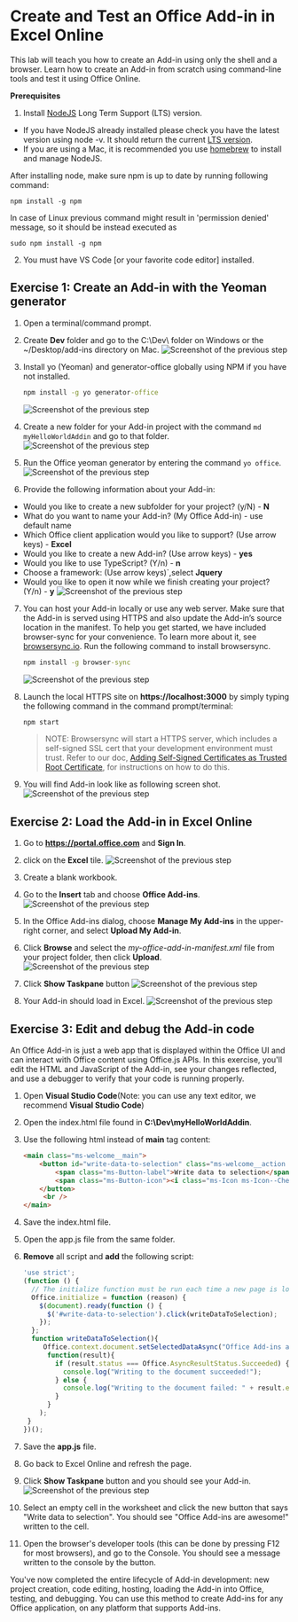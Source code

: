 # Create and Test an Office Add-in in Excel Online
This lab will teach you how to create an Add-in using only the shell and a browser. Learn how to create an Add-in from scratch using command-line tools and test it using Office Online.

**Prerequisites**
1. Install [NodeJS](https://nodejs.org/en/) Long Term Support (LTS) version.
- If you have NodeJS already installed please check you have the latest version using node -v. It should return the current [LTS version](https://nodejs.org/en/download/).
- If you are using a Mac, it is recommended you use [homebrew](http://brew.sh/) to install and manage NodeJS.

After installing node, make sure npm is up to date by running following command:

````shell
npm install -g npm
````

In case of Linux previous command might result in 'permission denied' message, so it should be instead executed as

````shell
sudo npm install -g npm
````

2. You must have VS Code [or your favorite code editor] installed.

## Exercise 1: Create an Add-in with the Yeoman generator

1. Open a terminal/command prompt.
2. Create **Dev** folder and go to the C:\Dev\ folder on Windows or the ~/Desktop/add-ins directory on Mac.
	![Screenshot of the previous step](Images/Fig01.png)

3. Install yo (Yeoman) and generator-office globally using NPM if you have not installed.
	```cmd
	npm install -g yo generator-office
	```
	![Screenshot of the previous step](Images/Fig02.png)

4. Create a new folder for your Add-in project with the command `md myHelloWorldAddin` and go to that folder.
	![Screenshot of the previous step](Images/Fig03.png)

5. Run the Office yeoman generator by entering the command `yo office`.
	![Screenshot of the previous step](Images/Fig04.png)

6. Provide the following information about your Add-in:
  * Would you like to create a new subfolder for your project? (y/N) - **N**
  * What do you want to name your Add-in? (My Office Add-in) - use default name
  * Which Office client application would you like to support? (Use arrow keys) - **Excel**
  * Would you like to create a new Add-in? (Use arrow keys) - **yes**
  * Would you like to use TypeScript? (Y/n) - **n**
  * Choose a framework: (Use arrow keys)`,select **Jquery**
  * Would you like to open it now while we finish creating your project? (Y/n) - **y**
    ![Screenshot of the previous step](Images/Fig05.png)

7. You can host your Add-in locally or use any web server. Make sure that the Add-in is served using HTTPS and also update the Add-in’s source location in the manifest. To help you get started, we have included browser-sync for your convenience. To learn more about it, see [browsersync.io](https://www.browsersync.io). Run the following command to install browsersync.
	```cmd
	npm install -g browser-sync
	```
    ![Screenshot of the previous step](Images/Fig06.png)

8. Launch the local HTTPS site on **https://localhost:3000** by simply typing the following command in the command prompt/terminal:
    ```cmd
	npm start
	```
	>NOTE: Browsersync will start a HTTPS server, which includes a self-signed SSL cert that your development environment must trust. Refer to our doc, [Adding Self-Signed Certificates as Trusted Root Certificate](https://github.com/OfficeDev/generator-office/blob/master/src/docs/ssl.md), for instructions on how to do this.

9. You will find Add-in look like as following screen shot.
    ![Screenshot of the previous step](Images/Fig07.png)


## Exercise 2: Load the Add-in in Excel Online

1. Go to **https://portal.office.com** and **Sign In**.
2. click on the **Excel** tile.
    ![Screenshot of the previous step](Images/Fig08.png)

3. Create a blank workbook.
4. Go to the **Insert** tab and choose **Office Add-ins**.
    ![Screenshot of the previous step](Images/Fig09.png)

5. In the Office Add-ins dialog, choose **Manage My Add-ins** in the upper-right corner, and select **Upload My Add-in**.
6. Click **Browse** and select the *my-office-add-in-manifest.xml* file from your project folder, then click **Upload**.
	![Screenshot of the previous step](Images/Fig10.png)

7. Click **Show Taskpane** button
	![Screenshot of the previous step](Images/Fig11.png)

8. Your Add-in should load in Excel.
	![Screenshot of the previous step](Images/Fig12.png)

## Exercise 3: Edit and debug the Add-in code

An Office Add-in is just a web app that is displayed within the Office UI and can interact with Office content using Office.js APIs. In this exercise, you'll edit the HTML and JavaScript of the Add-in, see your changes reflected, and use a debugger to verify that your code is running properly.

1. Open **Visual Studio Code**(Note: you can use any text editor, we recommend **Visual Studio Code**)
2. Open the index.html file found in **C:\Dev\myHelloWorldAddin**. 
3. Use the following html instead of **main** tag content:
	```html
	<main class="ms-welcome__main">
	    <button id="write-data-to-selection" class="ms-welcome__action ms-Button ms-Button--hero ms-u-slideUpIn20">
	        <span class="ms-Button-label">Write data to selection</span>
	        <span class="ms-Button-icon"><i class="ms-Icon ms-Icon--ChevronRight"></i></span>
	    </button>
	     <br />
	</main>
	```

4. Save the index.html file.
5. Open the app.js file from the same folder.
6. **Remove** all script and **add** the following script:
 	```js
	'use strict';
	(function () {
	  // The initialize function must be run each time a new page is loaded
	  Office.initialize = function (reason) {
	    $(document).ready(function () {
	      $('#write-data-to-selection').click(writeDataToSelection);
	    });
	  };
	  function writeDataToSelection(){
	     Office.context.document.setSelectedDataAsync("Office Add-ins are awesome!",
	      function(result){
	        if (result.status === Office.AsyncResultStatus.Succeeded) {
	          console.log("Writing to the document succeeded!");
	        } else {
	          console.log("Writing to the document failed: " + result.error.message);
	        }
	      }
	    );
	 }
	})();
 	```
7. Save the **app.js** file. 
8. Go back to Excel Online and refresh the page. 
9. Click **Show Taskpane** button and you should see your Add-in.
	![Screenshot of the previous step](Images/Fig13.png)

10. Select an empty cell in the worksheet and click the new button that says "Write data to selection". You should see "Office Add-ins are awesome!" written to the cell.
11. Open the browser's developer tools (this can be done by pressing F12 for most browsers), and go to the Console. You should see a message written to the console by the button.
 
 
You've now completed the entire lifecycle of Add-in development: new project creation, code editing, hosting, loading the Add-in into Office, testing, and debugging. You can use this method to create Add-ins for any Office application, on any platform that supports Add-ins.
